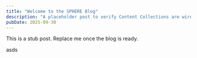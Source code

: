 ```yaml
---
title: "Welcome to the SPHERE Blog"
description: "A placeholder post to verify Content Collections are wired up."
pubDate: 2025-09-30
---
```


This is a stub post. Replace me once the blog is ready.

asds